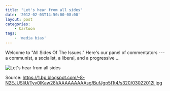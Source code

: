 ```yaml
---
title: "Let's hear from all sides"
date: '2012-02-03T14:50:00-08:00'
layout: post
categories:
    - Cartoon
tags:
    - 'media bias'
---
```


Welcome to "All Sides Of The Issues." Here's our panel of commentators --- a communist, a socialist, a liberal, and a progressive ...

![Let's hear from all sides](https://1.bp.blogspot.com/-8-N2EJUSliU/Tyv0IKaw28I/AAAAAAAAAsg/BufJgp5f1t4/s320/03022012l.jpg)

Source: https://1.bp.blogspot.com/-8-N2EJUSliU/Tyv0IKaw28I/AAAAAAAAAsg/BufJgp5f1t4/s320/03022012l.jpg

